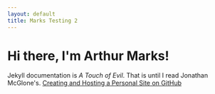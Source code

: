 ```yaml
---
layout: default
title: Marks Testing 2
---
```

<div class="blurb">
	<h1>Hi there, I'm Arthur Marks!</h1>
	<p>Jekyll documentation is <em>A Touch of Evil</em>. That is until I read Jonathan McGlone's. <a href="http://jmcglone.com/guides/github-pages/">Creating and Hosting a Personal Site on GitHub</a></p>
</div><!-- /.blurb -->
